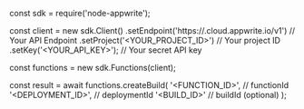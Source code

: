 const sdk = require('node-appwrite');

const client = new sdk.Client()
    .setEndpoint('https://<REGION>.cloud.appwrite.io/v1') // Your API Endpoint
    .setProject('<YOUR_PROJECT_ID>') // Your project ID
    .setKey('<YOUR_API_KEY>'); // Your secret API key

const functions = new sdk.Functions(client);

const result = await functions.createBuild(
    '<FUNCTION_ID>', // functionId
    '<DEPLOYMENT_ID>', // deploymentId
    '<BUILD_ID>' // buildId (optional)
);
